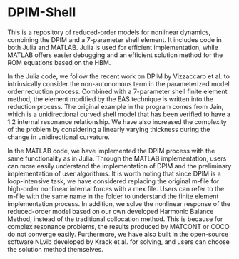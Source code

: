 # DPIM-Shell
This is a repository of reduced-order models for nonlinear dynamics, combining the DPIM and a 7-parameter shell element. It includes code in both Julia and MATLAB. Julia is used for efficient implementation, while MATLAB offers easier debugging and an efficient solution method for the ROM equations based on the HBM.

In the Julia code, we follow the recent work on DPIM by Vizzaccaro et al. to intrinsically consider the non-autonomous term in the parameterized model order reduction process. Combined with a 7-parameter shell finite element method, the element modified by the EAS technique is written into the reduction process. The original example in the program comes from Jain, which is a unidirectional curved shell model that has been verified to have a 1:2 internal resonance relationship. We have also increased the complexity of the problem by considering a linearly varying thickness during the change in unidirectional curvature.

In the MATLAB code, we have implemented the DPIM process with the same functionality as in Julia. Through the MATLAB implementation, users can more easily understand the implementation of DPIM and the preliminary implementation of user algorithms. It is worth noting that since DPIM is a loop-intensive task, we have considered replacing the original m-file for high-order nonlinear internal forces with a mex file. Users can refer to the m-file with the same name in the folder to understand the finite element implementation process. In addition, we solve the nonlinear response of the reduced-order model based on our own developed Harmonic Balance Method, instead of the traditional collocation method. This is because for complex resonance problems, the results produced by MATCONT or COCO do not converge easily. Furthermore, we have also built in the open-source software NLvib developed by Krack et al. for solving, and users can choose the solution method themselves.
